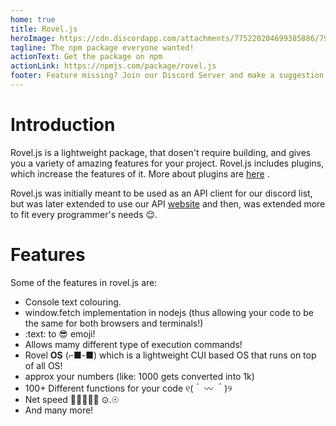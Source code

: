 ```yaml
---
home: true
title: Rovel.js
heroImage: https://cdn.discordapp.com/attachments/775220204699385886/793104276699480064/20201217_095026_0000.png
tagline: The npm package everyone wanted!
actionText: Get the package on npm
actionLink: https://npmjs.com/package/rovel.js
footer: Feature missing? Join our Discord Server and make a suggestion!
---
```


# Introduction
Rovel.js is a lightweight package, that dosen't require building, and gives you a variety of amazing features for your project. Rovel.js includes plugins, which increase the features of it. More about plugins are [here](/rjs/plugins) .

Rovel.js was initially meant to be used as an API client for our discord list, but was later extended to use our API [website](https://rovelapi.glitch.me) and then, was extended more to fit every programmer's needs 😌.

# Features

Some of the features in rovel.js are:
- Console text colouring.
- window.fetch implementation in nodejs (thus allowing your code to be the same for both browsers and terminals!)
- :text: to 😎 emoji!
- Allows mamy different type of execution commands!
- Rovel **OS** (⌐■-■) which is a lightweight CUI based OS that runs on top of all OS!
- approx your numbers (like: 1000 gets converted into 1k)
- 100+ Different functions for your code ୧(＾ 〰 ＾)୨
- Net speed 🚂🚃🚃🚃🚃 ⊙.☉
- And many more!
